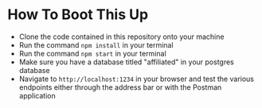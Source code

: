 # How To Boot This Up

- Clone the code contained in this repository onto your machine
- Run the command `npm install` in your terminal
- Run the command `npm start` in your terminal
- Make sure you have a database titled "affiliated" in your postgres database
- Navigate to `http://localhost:1234` in your browser and test the various endpoints either through the address bar or with the Postman application
